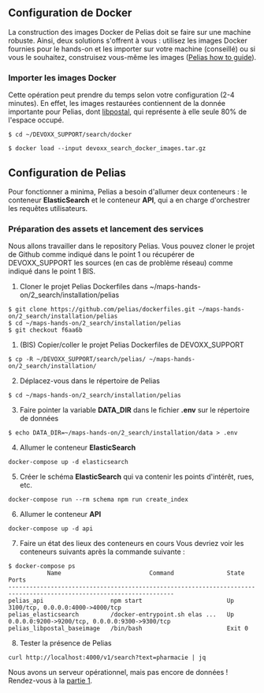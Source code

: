 ## Configuration de Docker
La construction des images Docker de Pelias doit se faire sur une machine robuste. Ainsi, deux solutions s'offrent à vous : utilisez les images Docker fournies pour le hands-on et les importer sur votre machine (conseillé) ou si vous le souhaitez, construisez vous-même les images ([Pelias how to guide](https://pelias.io/install.html)).

### Importer les images Docker
Cette opération peut prendre du temps selon votre configuration (2-4 minutes). En effet, les images restaurées contiennent de la donnée importante pour Pelias, dont [libpostal](https://github.com/openvenues/libpostal), qui représente à elle seule 80% de l'espace occupé.
```shell
$ cd ~/DEVOXX_SUPPORT/search/docker

$ docker load --input devoxx_search_docker_images.tar.gz
```

## Configuration de Pelias
Pour fonctionner a minima, Pelias a besoin d'allumer deux conteneurs : le conteneur __ElasticSearch__ et le conteneur __API__, qui a en charge d'orchestrer les requêtes utilisateurs.

### Préparation des assets et lancement des services
Nous allons travailler dans le repository Pelias. Vous pouvez cloner le projet de Github comme indiqué dans le point 1 ou récupérer de DEVOXX_SUPPORT les sources (en cas de problème réseau) comme indiqué dans le point 1 BIS.

1. Cloner le projet Pelias Dockerfiles dans ~/maps-hands-on/2_search/installation/pelias
```shell
$ git clone https://github.com/pelias/dockerfiles.git ~/maps-hands-on/2_search/installation/pelias
$ cd ~/maps-hands-on/2_search/installation/pelias
$ git checkout f6aa6b
```
1. (BIS) Copier/coller le projet Pelias Dockerfiles de DEVOXX_SUPPORT
```shell
$ cp -R ~/DEVOXX_SUPPORT/search/pelias/ ~/maps-hands-on/2_search/installation/
```
2. Déplacez-vous dans le répertoire de Pelias
```shell
$ cd ~/maps-hands-on/2_search/installation/pelias
```
3. Faire pointer la variable __DATA_DIR__ dans le fichier __.env__ sur le répertoire de données
```shell
$ echo DATA_DIR=~/maps-hands-on/2_search/installation/data > .env
```
4. Allumer le conteneur __ElasticSearch__
```shell
docker-compose up -d elasticsearch
```
5. Créer le schéma __ElasticSearch__ qui va contenir les points d'intérêt, rues, etc.
```shell
docker-compose run --rm schema npm run create_index
```
6. Allumer le conteneur __API__
```shell
docker-compose up -d api
```
7. Faire un état des lieux des conteneurs en cours
Vous devriez voir les conteneurs suivants après la commande suivante :
```shell
$ docker-compose ps
           Name                         Command               State                        Ports                     
---------------------------------------------------------------------------------------------------------------------
pelias_api                   npm start                        Up       3100/tcp, 0.0.0.0:4000->4000/tcp              
pelias_elasticsearch         /docker-entrypoint.sh elas ...   Up       0.0.0.0:9200->9200/tcp, 0.0.0.0:9300->9300/tcp
pelias_libpostal_baseimage   /bin/bash                        Exit 0                                                 
```
8. Tester la présence de Pelias
```shell
curl http://localhost:4000/v1/search?text=pharmacie | jq
```
Nous avons un serveur opérationnel, mais pas encore de données ! Rendez-vous à la [partie 1](../part1).